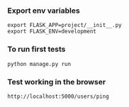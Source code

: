 ### Export env variables
```
export FLASK_APP=project/__init__.py
export FLASK_ENV=development
```

### To run first tests
```
python manage.py run
```

### Test working in the browser
```
http://localhost:5000/users/ping
```

